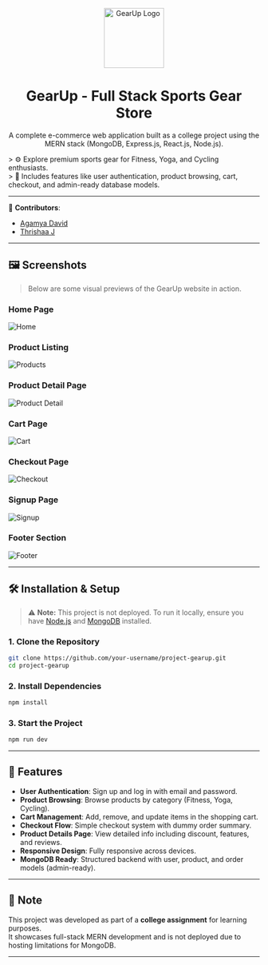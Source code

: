 <p align="center">
  <img src="<./screenshots/running-white.png>" alt="GearUp Logo" width="120" />
</p>

<h1 align="center">GearUp - Full Stack Sports Gear Store</h1>

<p align="center">
  A complete e-commerce web application built as a college project using the MERN stack (MongoDB, Express.js, React.js, Node.js).
</p>

<p>
  > ⚙️ Explore premium sports gear for Fitness, Yoga, and Cycling enthusiasts. <br/>
  > 🛒 Includes features like user authentication, product browsing, cart, checkout, and admin-ready database models.
</p>

---


👥 **Contributors**:  
- [Agamya David](https://github.com/agamyaaa14)  
- [Thrishaa J](https://github.com/Thrishaa29)  

---

## 🖼️ Screenshots

> Below are some visual previews of the GearUp website in action.

###  Home Page
![Home](./screenshots/home.png)

###  Product Listing
![Products](./screenshots/products.png)

###  Product Detail Page
![Product Detail](./screenshots/product-detail.png)

###  Cart Page
![Cart](./screenshots/cart.png)

###  Checkout Page
![Checkout](./screenshots/checkout.png)

###  Signup Page
![Signup](./screenshots/signup.png)

###  Footer Section
![Footer](./screenshots/footer.png)

---

## 🛠️ Installation & Setup

> ⚠️ **Note:** This project is not deployed. To run it locally, ensure you have [Node.js](https://nodejs.org/) and [MongoDB](https://www.mongodb.com/) installed.

### 1. Clone the Repository
```bash
git clone https://github.com/your-username/project-gearup.git
cd project-gearup
```

### 2. Install Dependencies
```bash
npm install
```

### 3. Start the Project
```bash
npm run dev
```

---
## 🚀 Features

-  **User Authentication**: Sign up and log in with email and password.
-  **Product Browsing**: Browse products by category (Fitness, Yoga, Cycling).
-  **Cart Management**: Add, remove, and update items in the shopping cart.
-  **Checkout Flow**: Simple checkout system with dummy order summary.
-  **Product Details Page**: View detailed info including discount, features, and reviews.
-  **Responsive Design**: Fully responsive across devices.
-  **MongoDB Ready**: Structured backend with user, product, and order models (admin-ready).

---

## 📌 Note

This project was developed as part of a **college assignment** for learning purposes.  
It showcases full-stack MERN development and is not deployed due to hosting limitations for MongoDB.

---

